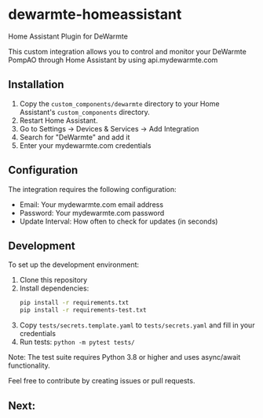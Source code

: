 # dewarmte-homeassistant
Home Assistant Plugin for DeWarmte

This custom integration allows you to control and monitor your DeWarmte PompAO through Home Assistant by using api.mydewarmte.com

## Installation

1. Copy the `custom_components/dewarmte` directory to your Home Assistant's `custom_components` directory.
2. Restart Home Assistant.
3. Go to Settings -> Devices & Services -> Add Integration
4. Search for "DeWarmte" and add it
5. Enter your mydewarmte.com credentials

## Configuration

The integration requires the following configuration:
- Email: Your mydewarmte.com email address
- Password: Your mydewarmte.com password
- Update Interval: How often to check for updates (in seconds)

## Development

To set up the development environment:

1. Clone this repository
2. Install dependencies:
   ```bash
   pip install -r requirements.txt
   pip install -r requirements-test.txt
   ```
3. Copy `tests/secrets.template.yaml` to `tests/secrets.yaml` and fill in your credentials
4. Run tests: `python -m pytest tests/`

Note: The test suite requires Python 3.8 or higher and uses async/await functionality.


Feel free to contribute by creating issues or pull requests.

## Next:

